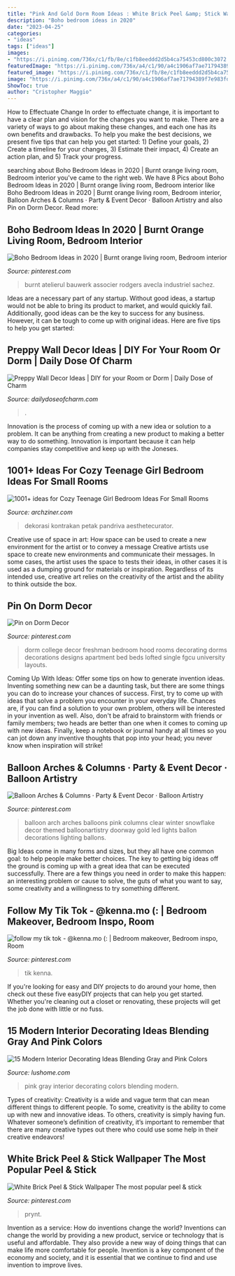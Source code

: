 ```yaml
---
title: "Pink And Gold Dorm Room Ideas : White Brick Peel &amp; Stick Wallpaper The Most Popular Peel &amp; Stick"
description: "Boho bedroom ideas in 2020"
date: "2023-04-25"
categories:
- "ideas"
tags: ["ideas"]
images:
- "https://i.pinimg.com/736x/c1/fb/8e/c1fb8eeddd2d5b4ca75453cd800c3072.jpg"
featuredImage: "https://i.pinimg.com/736x/a4/c1/90/a4c1906af7ae71794389f7e983fd333a.jpg"
featured_image: "https://i.pinimg.com/736x/c1/fb/8e/c1fb8eeddd2d5b4ca75453cd800c3072.jpg"
image: "https://i.pinimg.com/736x/a4/c1/90/a4c1906af7ae71794389f7e983fd333a.jpg"
ShowToc: true
author: "Cristopher Maggio"
---
```



How to Effectuate Change
In order to effectuate change, it is important to have a clear plan and vision for the changes you want to make. There are a variety of ways to go about making these changes, and each one has its own benefits and drawbacks. To help you make the best decisions, we present five tips that can help you get started: 1) Define your goals, 2) Create a timeline for your changes, 3) Estimate their impact, 4) Create an action plan, and 5) Track your progress.

	

		
searching about Boho Bedroom Ideas in 2020 | Burnt orange living room, Bedroom interior you've came to the right web. We have 8 Pics about Boho Bedroom Ideas in 2020 | Burnt orange living room, Bedroom interior like Boho Bedroom Ideas in 2020 | Burnt orange living room, Bedroom interior, Balloon Arches &amp; Columns · Party &amp; Event Decor · Balloon Artistry and also Pin on Dorm Decor. Read more:
		
    
## Boho Bedroom Ideas In 2020 | Burnt Orange Living Room, Bedroom Interior

<img loading=lazy src="https://i.pinimg.com/736x/08/3d/e3/083de3f4148c1cfbcd6a32d36e88938c.jpg" onerror="this.onerror=null;this.src='https://tse3.mm.bing.net/th?id=OIP.zrYYxjmFo7NIBQaO71CeXQHaHa&amp;pid=15.1';" alt="Boho Bedroom Ideas in 2020 | Burnt orange living room, Bedroom interior">

_Source: pinterest.com_

>burnt atelierul bauwerk associer rodgers avecla industriel sachez. 

	

Ideas are a necessary part of any startup. Without good ideas, a startup would not be able to bring its product to market, and would quickly fail. Additionally, good ideas can be the key to success for any business. However, it can be tough to come up with original ideas. Here are five tips to help you get started: 

    
## Preppy Wall Decor Ideas | DIY For Your Room Or Dorm | Daily Dose Of Charm

<img loading=lazy src="https://dailydoseofcharm.com/wp-content/uploads/2015/09/IMG_8832edit.jpg" onerror="this.onerror=null;this.src='https://tse1.mm.bing.net/th?id=OIP.SjQhxE_qZ-he37DKCuy2igHaLH&amp;pid=15.1';" alt="Preppy Wall Decor Ideas | DIY for your Room or Dorm | Daily Dose of Charm">

_Source: dailydoseofcharm.com_

>. 

	

Innovation is the process of coming up with a new idea or solution to a problem. It can be anything from creating a new product to making a better way to do something. Innovation is important because it can help companies stay competitive and keep up with the Joneses.

    
## 1001+ Ideas For Cozy Teenage Girl Bedroom Ideas For Small Rooms

<img loading=lazy src="https://archziner.com/wp-content/uploads/2020/09/small-bed-tassel-garland-hanging-above-it-teen-girl-room-ideas-white-carpet-on-wooden-floor-white-walls.jpg" onerror="this.onerror=null;this.src='https://tse1.mm.bing.net/th?id=OIP.uzdOOIIflXM3bWp0UYDDPgHaJQ&amp;pid=15.1';" alt="1001+ ideas for Cozy Teenage Girl Bedroom Ideas For Small Rooms">

_Source: archziner.com_

>dekorasi kontrakan petak pandriva aesthetecurator. 

	

Creative use of space in art: How space can be used to create a new environment for the artist or to convey a message
Creative artists use space to create new environments and communicate their messages. In some cases, the artist uses the space to tests their ideas, in other cases it is used as a dumping ground for materials or inspiration. Regardless of its intended use, creative art relies on the creativity of the artist and the ability to think outside the box.

    
## Pin On Dorm Decor

<img loading=lazy src="https://i.pinimg.com/736x/a4/c1/90/a4c1906af7ae71794389f7e983fd333a.jpg" onerror="this.onerror=null;this.src='https://tse2.mm.bing.net/th?id=OIP.k_akjGkFB2Z9OsbcTMFEfAHaNK&amp;pid=15.1';" alt="Pin on Dorm Decor">

_Source: pinterest.com_

>dorm college decor freshman bedroom hood rooms decorating dorms decorations designs apartment bed beds lofted single fgcu university layouts. 

	

Coming Up With Ideas: Offer some tips on how to generate invention ideas.
Inventing something new can be a daunting task, but there are some things you can do to increase your chances of success. First, try to come up with ideas that solve a problem you encounter in your everyday life. Chances are, if you can find a solution to your own problem, others will be interested in your invention as well. Also, don't be afraid to brainstorm with friends or family members; two heads are better than one when it comes to coming up with new ideas. Finally, keep a notebook or journal handy at all times so you can jot down any inventive thoughts that pop into your head; you never know when inspiration will strike!

    
## Balloon Arches &amp; Columns · Party &amp; Event Decor · Balloon Artistry

<img loading=lazy src="https://i.pinimg.com/736x/96/6d/f9/966df95087f3911b471a92a9f8c87874--balloon-arch-balloons.jpg" onerror="this.onerror=null;this.src='https://tse4.mm.bing.net/th?id=OIP.NfOWJ9iFy4rAak_G8f_5_AHaE7&amp;pid=15.1';" alt="Balloon Arches &amp; Columns · Party &amp; Event Decor · Balloon Artistry">

_Source: pinterest.com_

>balloon arch arches balloons pink columns clear winter snowflake decor themed balloonartistry doorway gold led lights ballon decorations lighting ballons. 

	

Big Ideas come in many forms and sizes, but they all have one common goal: to help people make better choices. The key to getting big ideas off the ground is coming up with a great idea that can be executed successfully. There are a few things you need in order to make this happen: an interesting problem or cause to solve, the guts of what you want to say, some creativity and a willingness to try something different.

    
## Follow My Tik Tok - @kenna.mo (: | Bedroom Makeover, Bedroom Inspo, Room

<img loading=lazy src="https://i.pinimg.com/736x/c1/fb/8e/c1fb8eeddd2d5b4ca75453cd800c3072.jpg" onerror="this.onerror=null;this.src='https://tse1.mm.bing.net/th?id=OIP.05CiTdRqLPbn3c0IpLL0mAHaJ3&amp;pid=15.1';" alt="follow my tik tok - @kenna.mo (: | Bedroom makeover, Bedroom inspo, Room">

_Source: pinterest.com_

>tik kenna. 

	

If you're looking for easy and DIY projects to do around your home, then check out these five easyDIY projects that can help you get started. Whether you're cleaning out a closet or renovating, these projects will get the job done with little or no fuss.

    
## 15 Modern Interior Decorating Ideas Blending Gray And Pink Colors

<img loading=lazy src="https://www.lushome.com/wp-content/uploads/2013/02/gray-pink-color-scheme-interior-decorating-12.jpg" onerror="this.onerror=null;this.src='https://tse3.mm.bing.net/th?id=OIP.xSxiqUFEP5d58uIRprfQ2gHaE1&amp;pid=15.1';" alt="15 Modern Interior Decorating Ideas Blending Gray and Pink Colors">

_Source: lushome.com_

>pink gray interior decorating colors blending modern. 

	

Types of creativity:
Creativity is a wide and vague term that can mean different things to different people. To some, creativity is the ability to come up with new and innovative ideas. To others, creativity is simply having fun. Whatever someone’s definition of creativity, it’s important to remember that there are many creative types out there who could use some help in their creative endeavors!

    
## White Brick Peel &amp; Stick Wallpaper The Most Popular Peel &amp; Stick

<img loading=lazy src="https://i.pinimg.com/736x/6a/18/84/6a18841b991771a21bc6b3f85ec993ef.jpg" onerror="this.onerror=null;this.src='https://tse4.mm.bing.net/th?id=OIP.CMdxR9AhEVeQxPkeuRJqlgHaJ3&amp;pid=15.1';" alt="White Brick Peel &amp; Stick Wallpaper The most popular peel &amp; stick">

_Source: pinterest.com_

>prynt. 

	

Invention as a service: How do inventions change the world?
Inventions can change the world by providing a new product, service or technology that is useful and affordable. They also provide a new way of doing things that can make life more comfortable for people. Invention is a key component of the economy and society, and it is essential that we continue to find and use invention to improve lives.

